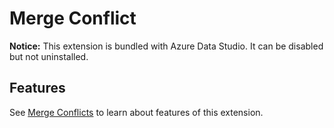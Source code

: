 # Merge Conflict

**Notice:** This extension is bundled with Azure Data Studio. It can be disabled but not uninstalled.

## Features

See [Merge Conflicts](https://code.visualstudio.com/docs/editor/versioncontrol#_merge-conflicts) to learn about features of this extension.
